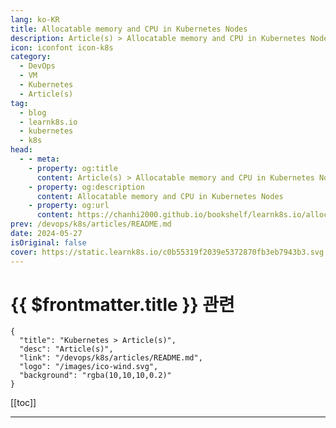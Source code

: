 ```yaml
---
lang: ko-KR
title: Allocatable memory and CPU in Kubernetes Nodes
description: Article(s) > Allocatable memory and CPU in Kubernetes Nodes
icon: iconfont icon-k8s
category:
  - DevOps
  - VM
  - Kubernetes
  - Article(s)
tag:
  - blog
  - learnk8s.io
  - kubernetes
  - k8s
head:
  - - meta:
    - property: og:title
      content: Article(s) > Allocatable memory and CPU in Kubernetes Nodes
    - property: og:description
      content: Allocatable memory and CPU in Kubernetes Nodes
    - property: og:url
      content: https://chanhi2000.github.io/bookshelf/learnk8s.io/allocatable-resources.html
prev: /devops/k8s/articles/README.md
date: 2024-05-27
isOriginal: false
cover: https://static.learnk8s.io/c0b55319f2039e5372870fb3eb7943b3.svg
---
```


# {{ $frontmatter.title }} 관련

```component VPCard
{
  "title": "Kubernetes > Article(s)",
  "desc": "Article(s)",
  "link": "/devops/k8s/articles/README.md",
  "logo": "/images/ico-wind.svg",
  "background": "rgba(10,10,10,0.2)"
}
```

[[toc]]

---

<SiteInfo
  name="Allocatable memory and CPU in Kubernetes Nodes"
  desc="Pods deployed in your Kubernetes cluster consume resources such as memory, CPU and storage. However, not all resources in a Node can be used to run Pods."
  url="https://learnk8s.io/allocatable-resources"
  logo="https://static.learnk8s.io/f7e5160d4744cf05c46161170b5c11c9.svg"
  preview="https://static.learnk8s.io/c0b55319f2039e5372870fb3eb7943b3.svg"/>

<!-- TODO: 작성 -->

